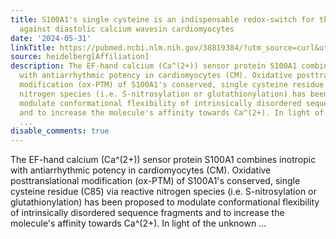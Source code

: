 ```yaml
---
title: S100A1's single cysteine is an indispensable redox-switch for the protection
  against diastolic calcium wavesin cardiomyocytes
date: '2024-05-31'
linkTitle: https://pubmed.ncbi.nlm.nih.gov/38819384/?utm_source=curl&utm_medium=rss&utm_campaign=pubmed-2&utm_content=1FakS-2QOkCT8HsMOQP1bCRQ4YzyumYOmxmF0moLsQ3dFB1E9V&fc=20220326224207&ff=20240531182159&v=2.18.0.post9+e462414
source: heidelberg[Affiliation]
description: The EF-hand calcium (Ca^(2+)) sensor protein S100A1 combines inotropic
  with antiarrhythmic potency in cardiomyocytes (CM). Oxidative posttranslational
  modification (ox-PTM) of S100A1's conserved, single cysteine residue (C85) via reactive
  nitrogen species (i.e. S-nitrosylation or glutathionylation) has been proposed to
  modulate conformational flexibility of intrinsically disordered sequence fragments
  and to increase the molecule's affinity towards Ca^(2+). In light of the unknown
  ...
disable_comments: true
---
```

The EF-hand calcium (Ca^(2+)) sensor protein S100A1 combines inotropic with antiarrhythmic potency in cardiomyocytes (CM). Oxidative posttranslational modification (ox-PTM) of S100A1's conserved, single cysteine residue (C85) via reactive nitrogen species (i.e. S-nitrosylation or glutathionylation) has been proposed to modulate conformational flexibility of intrinsically disordered sequence fragments and to increase the molecule's affinity towards Ca^(2+). In light of the unknown ...